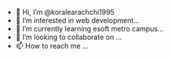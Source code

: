 - 👋 Hi, I’m @koralearachchi1995
- 👀 I’m interested in web development...
- 🌱 I’m currently learning esoft metro campus...
- 💞️ I’m looking to collaborate on ...
- 📫 How to reach me ...

<!---
koralearachchi1995/koralearachchi1995 is a ✨ special ✨ repository because its `README.md` (this file) appears on your GitHub profile.
You can click the Preview link to take a look at your changes.
--->
